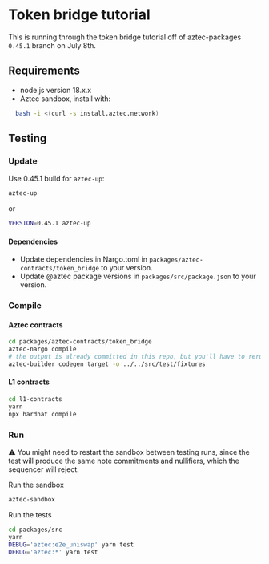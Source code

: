 # Token bridge tutorial

This is running through the token bridge tutorial off of aztec-packages `0.45.1` branch on July 8th.

## Requirements

- node.js version 18.x.x
- Aztec sandbox, install with:

```bash
  bash -i <(curl -s install.aztec.network)
```

## Testing

### Update

Use 0.45.1 build for `aztec-up`:

```bash
aztec-up
```

or

```bash
VERSION=0.45.1 aztec-up
```

#### Dependencies

- Update dependencies in Nargo.toml in `packages/aztec-contracts/token_bridge` to your version.
- Update @aztec package versions in `packages/src/package.json` to your version.

### Compile

#### Aztec contracts

```bash
cd packages/aztec-contracts/token_bridge
aztec-nargo compile
# the output is already committed in this repo, but you'll have to rerun this if you change anything in the contract
aztec-builder codegen target -o ../../src/test/fixtures
```

#### L1 contracts

```bash
cd l1-contracts
yarn
npx hardhat compile
```

### Run

:warning: You might need to restart the sandbox between testing runs, since the test will produce the same note commitments and nullifiers, which the sequencer will reject.

Run the sandbox

```bash
aztec-sandbox
```

Run the tests

```bash
cd packages/src
yarn
DEBUG='aztec:e2e_uniswap' yarn test
DEBUG='aztec:*' yarn test
```
